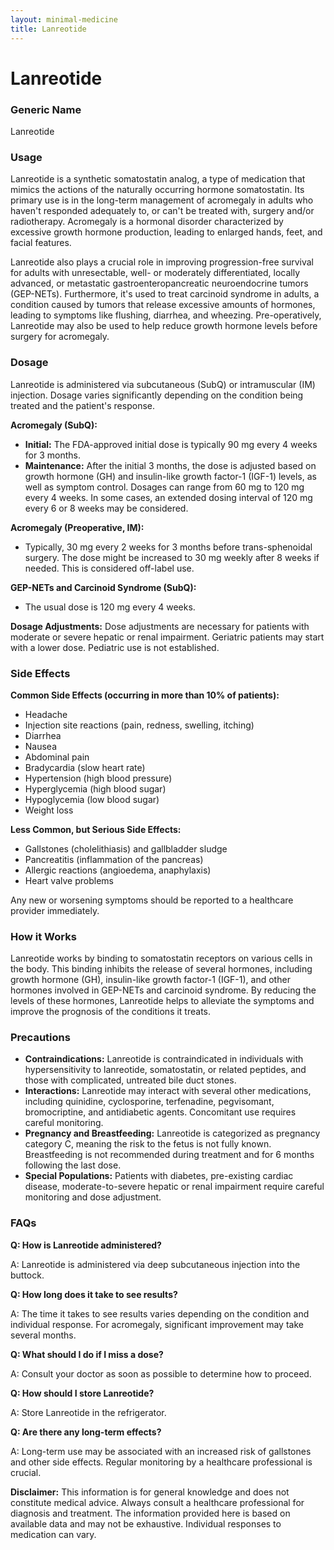 ```yaml
---
layout: minimal-medicine
title: Lanreotide
---
```


# Lanreotide
### Generic Name
Lanreotide

### Usage

Lanreotide is a synthetic somatostatin analog, a type of medication that mimics the actions of the naturally occurring hormone somatostatin.  Its primary use is in the long-term management of acromegaly in adults who haven't responded adequately to, or can't be treated with, surgery and/or radiotherapy. Acromegaly is a hormonal disorder characterized by excessive growth hormone production, leading to enlarged hands, feet, and facial features.  

Lanreotide also plays a crucial role in improving progression-free survival for adults with unresectable, well- or moderately differentiated, locally advanced, or metastatic gastroenteropancreatic neuroendocrine tumors (GEP-NETs).  Furthermore, it's used to treat carcinoid syndrome in adults, a condition caused by tumors that release excessive amounts of hormones, leading to symptoms like flushing, diarrhea, and wheezing.  Pre-operatively, Lanreotide may also be used to help reduce growth hormone levels before surgery for acromegaly.


### Dosage

Lanreotide is administered via subcutaneous (SubQ) or intramuscular (IM) injection.  Dosage varies significantly depending on the condition being treated and the patient's response.

**Acromegaly (SubQ):**

* **Initial:**  The FDA-approved initial dose is typically 90 mg every 4 weeks for 3 months.
* **Maintenance:**  After the initial 3 months, the dose is adjusted based on growth hormone (GH) and insulin-like growth factor-1 (IGF-1) levels, as well as symptom control.  Dosages can range from 60 mg to 120 mg every 4 weeks. In some cases, an extended dosing interval of 120 mg every 6 or 8 weeks may be considered.


**Acromegaly (Preoperative, IM):**

* Typically, 30 mg every 2 weeks for 3 months before trans-sphenoidal surgery. The dose might be increased to 30 mg weekly after 8 weeks if needed.  This is considered off-label use.

**GEP-NETs and Carcinoid Syndrome (SubQ):**

* The usual dose is 120 mg every 4 weeks.

**Dosage Adjustments:**  Dose adjustments are necessary for patients with moderate or severe hepatic or renal impairment.  Geriatric patients may start with a lower dose.  Pediatric use is not established.


### Side Effects

**Common Side Effects (occurring in more than 10% of patients):**

* Headache
* Injection site reactions (pain, redness, swelling, itching)
* Diarrhea
* Nausea
* Abdominal pain
* Bradycardia (slow heart rate)
* Hypertension (high blood pressure)
* Hyperglycemia (high blood sugar)
* Hypoglycemia (low blood sugar)
* Weight loss


**Less Common, but Serious Side Effects:**

* Gallstones (cholelithiasis) and gallbladder sludge
* Pancreatitis (inflammation of the pancreas)
* Allergic reactions (angioedema, anaphylaxis)
* Heart valve problems


Any new or worsening symptoms should be reported to a healthcare provider immediately.

### How it Works

Lanreotide works by binding to somatostatin receptors on various cells in the body. This binding inhibits the release of several hormones, including growth hormone (GH), insulin-like growth factor-1 (IGF-1), and other hormones involved in GEP-NETs and carcinoid syndrome.  By reducing the levels of these hormones, Lanreotide helps to alleviate the symptoms and improve the prognosis of the conditions it treats.

### Precautions

* **Contraindications:** Lanreotide is contraindicated in individuals with hypersensitivity to lanreotide, somatostatin, or related peptides, and those with complicated, untreated bile duct stones.
* **Interactions:** Lanreotide may interact with several other medications, including quinidine, cyclosporine, terfenadine, pegvisomant, bromocriptine, and antidiabetic agents.  Concomitant use requires careful monitoring.
* **Pregnancy and Breastfeeding:** Lanreotide is categorized as pregnancy category C, meaning the risk to the fetus is not fully known. Breastfeeding is not recommended during treatment and for 6 months following the last dose.
* **Special Populations:** Patients with diabetes, pre-existing cardiac disease, moderate-to-severe hepatic or renal impairment require careful monitoring and dose adjustment.


### FAQs

**Q: How is Lanreotide administered?**

A: Lanreotide is administered via deep subcutaneous injection into the buttock.


**Q: How long does it take to see results?**

A: The time it takes to see results varies depending on the condition and individual response.  For acromegaly, significant improvement may take several months.


**Q: What should I do if I miss a dose?**

A: Consult your doctor as soon as possible to determine how to proceed.


**Q: How should I store Lanreotide?**

A: Store Lanreotide in the refrigerator.


**Q:  Are there any long-term effects?**

A: Long-term use may be associated with an increased risk of gallstones and other side effects. Regular monitoring by a healthcare professional is crucial.  


**Disclaimer:** This information is for general knowledge and does not constitute medical advice.  Always consult a healthcare professional for diagnosis and treatment.  The information provided here is based on available data and may not be exhaustive.  Individual responses to medication can vary.
